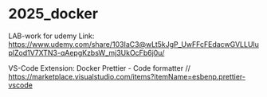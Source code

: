 # 2025_docker
LAB-work for udemy 
Link: https://www.udemy.com/share/103IaC3@wLt5kJgP_UwFFcFEdacwGVLLUluplZod1V7XTN3-qAepgKzbsW_mj3UkOcFb6j0u/

VS-Code Extension:
Docker
Prettier - Code formatter // https://marketplace.visualstudio.com/items?itemName=esbenp.prettier-vscode
